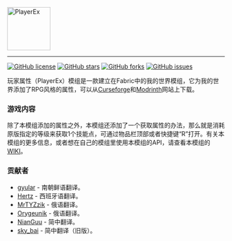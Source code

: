 <img src="img/logo.png" alt="PlayerEx" height="100" />
<hr />

[![GitHub license](https://img.shields.io/github/license/CleverNucleus/PlayerEx?style=flat-square)](https://github.com/CleverNucleus/PlayerEx/blob/master/LICENSE)
[![GitHub stars](https://img.shields.io/github/stars/CleverNucleus/PlayerEx?style=flat-square)](https://github.com/CleverNucleus/PlayerEx/stargazers)
[![GitHub forks](https://img.shields.io/github/forks/CleverNucleus/PlayerEx?style=flat-square)](https://github.com/CleverNucleus/PlayerEx/network)
[![GitHub issues](https://img.shields.io/github/issues/CleverNucleus/PlayerEx?style=flat-square)](https://github.com/CleverNucleus/PlayerEx/issues)

玩家属性（PlayerEx）模组是一款建立在Fabric中的我的世界模组，它为我的世界添加了RPG风格的属性，可以从[Curseforge](https://www.curseforge.com/minecraft/mc-mods/playerex)和[Modrinth](https://modrinth.com/mod/playerex)网站上下载。

### 游戏内容

除了本模组添加的属性之外，本模组还添加了一个获取属性的办法，那么就是消耗原版指定的等级来获取1个技能点，可通过物品栏顶部或者快捷键“R”打开。有关本模组的更多信息，或者想在自己的模组里使用本模组的API，请查看本模组的[WIKI](https://github.com/CleverNucleus/PlayerEx/wiki)。

### 贡献者
 - [gyular](https://github.com/gyular) - 南朝鲜语翻译。
 - [Hertz](https://github.com/elhertz) - 西班牙语翻译。
 - [MrTYZzik](https://github.com/MrTYZzik) - 俄语翻译。
 - [Orygeunik](https://github.com/Orygeunik) - 俄语翻译。
 - [NianGuu](https://github.com/NianGuu) - 简中翻译。
 - [sky_bai](https://github.com/a1640727878) - 简中翻译（旧版）。
